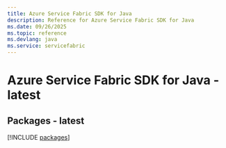 ```yaml
---
title: Azure Service Fabric SDK for Java
description: Reference for Azure Service Fabric SDK for Java
ms.date: 09/26/2025
ms.topic: reference
ms.devlang: java
ms.service: servicefabric
---
```

# Azure Service Fabric SDK for Java - latest
## Packages - latest
[!INCLUDE [packages](service-fabric-index.md)]